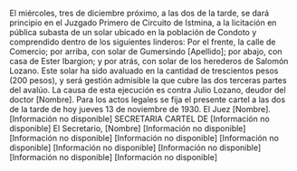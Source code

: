 El miércoles, tres de diciembre próximo, a las dos de la tarde, se dará principio en el Juzgado Primero de Circuito de Istmina, a la licitación en pública subasta de un solar ubicado en la población de Condoto y comprendido dentro de los siguientes linderos:
Por el frente, la calle de Comercio; por arriba, con solar de Gumersindo [Apellido]; por abajo, con casa de Ester Ibargion; y por atrás, con solar de los herederos de Salomón Lozano.
Este solar ha sido avaluado en la cantidad de trescientos pesos (200 pesos), y será gestión admisible la que cubre las dos terceras partes del avalúo.
La causa de esta ejecución es contra Julio Lozano, deudor del doctor [Nombre]. 
Para los actos legales se fija el presente cartel a las dos de la tarde de hoy jueves 13 de noviembre de 1930.
El Juez [Nombre].
[Información no disponible]
SECRETARIA
CARTEL DE [Información no disponible]
El Secretario,
[Nombre]
[Información no disponible]
[Información no disponible]
[Información no disponible]
[Información no disponible]
[Información no disponible]
[Información no disponible]
[Información no disponible]
[Información no disponible]
